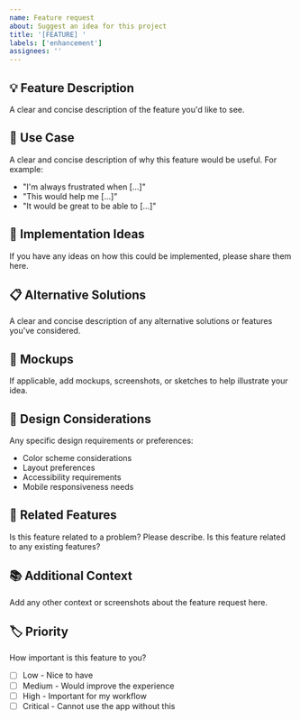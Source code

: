 ```yaml
---
name: Feature request
about: Suggest an idea for this project
title: '[FEATURE] '
labels: ['enhancement']
assignees: ''
---
```


## 💡 Feature Description
A clear and concise description of the feature you'd like to see.

## 🎯 Use Case
A clear and concise description of why this feature would be useful. For example:
- "I'm always frustrated when [...]"
- "This would help me [...]"
- "It would be great to be able to [...]"

## 🔧 Implementation Ideas
If you have any ideas on how this could be implemented, please share them here.

## 📋 Alternative Solutions
A clear and concise description of any alternative solutions or features you've considered.

## 📸 Mockups
If applicable, add mockups, screenshots, or sketches to help illustrate your idea.

## 🎨 Design Considerations
Any specific design requirements or preferences:
- Color scheme considerations
- Layout preferences
- Accessibility requirements
- Mobile responsiveness needs

## 🔗 Related Features
Is this feature related to a problem? Please describe. Is this feature related to any existing features?

## 📚 Additional Context
Add any other context or screenshots about the feature request here.

## 🏷️ Priority
How important is this feature to you?
- [ ] Low - Nice to have
- [ ] Medium - Would improve the experience
- [ ] High - Important for my workflow
- [ ] Critical - Cannot use the app without this 